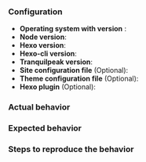 <!--
Use this template to report a bug or ask a question.
Before you submit your issue, please provide as much information as possible.
-->
### Configuration

 - **Operating system with version** : 
 - **Node version**: 
 - **Hexo version**: 
 - **Hexo-cli version**: 
 - **Tranquilpeak version**: <!-- Does the theme is original or modified? -->
 - **Site configuration file** (Optional):
 - **Theme configuration file** (Optional):
 - **Hexo plugin** (Optional): <!-- run `npm ls --depth 0` at the root of your blog -->

### Actual behavior


### Expected behavior


### Steps to reproduce the behavior

